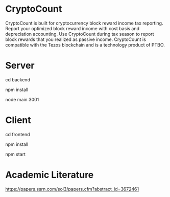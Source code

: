 # CryptoCount
CryptoCount is built for cryptocurrency block reward income tax reporting. Report your optimized block reward income with cost basis and depreciation accounting. Use CryptoCount during tax season to report block rewards that you realized as passive income. CryptoCount is compatible with the Tezos blockchain and is a technology product of PTBO.

# Server
cd backend

npm install

node main 3001

# Client

cd frontend

npm install 

npm start

# Academic Literature

https://papers.ssrn.com/sol3/papers.cfm?abstract_id=3672461
